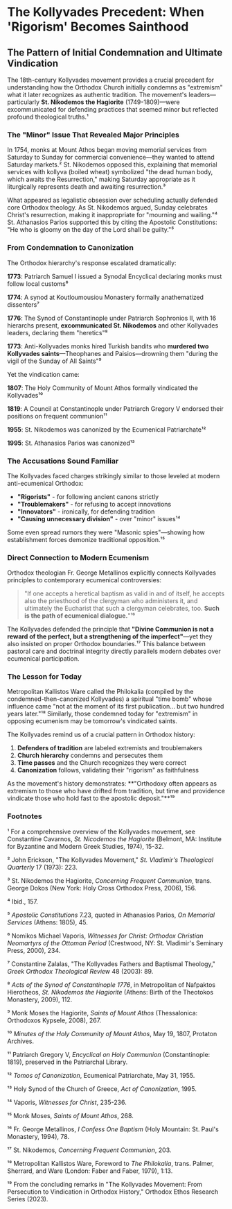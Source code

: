 # The Kollyvades Precedent: When 'Rigorism' Becomes Sainthood

## The Pattern of Initial Condemnation and Ultimate Vindication

The 18th-century Kollyvades movement provides a crucial precedent for understanding how the Orthodox Church initially condemns as "extremism" what it later recognizes as authentic tradition. The movement's leaders—particularly **St. Nikodemos the Hagiorite** (1749-1809)—were excommunicated for defending practices that seemed minor but reflected profound theological truths.¹

### The "Minor" Issue That Revealed Major Principles

In 1754, monks at Mount Athos began moving memorial services from Saturday to Sunday for commercial convenience—they wanted to attend Saturday markets.² St. Nikodemos opposed this, explaining that memorial services with kollyva (boiled wheat) symbolized "the dead human body, which awaits the Resurrection," making Saturday appropriate as it liturgically represents death and awaiting resurrection.³

What appeared as legalistic obsession over scheduling actually defended core Orthodox theology. As St. Nikodemos argued, Sunday celebrates Christ's resurrection, making it inappropriate for "mourning and wailing."⁴ St. Athanasios Parios supported this by citing the Apostolic Constitutions: "He who is gloomy on the day of the Lord shall be guilty."⁵

### From Condemnation to Canonization

The Orthodox hierarchy's response escalated dramatically:

**1773**: Patriarch Samuel I issued a Synodal Encyclical declaring monks must follow local customs⁶

**1774**: A synod at Koutloumousiou Monastery formally anathematized dissenters⁷

**1776**: The Synod of Constantinople under Patriarch Sophronios II, with 16 hierarchs present, **excommunicated St. Nikodemos** and other Kollyvades leaders, declaring them "heretics"⁸

**1773**: Anti-Kollyvades monks hired Turkish bandits who **murdered two Kollyvades saints**—Theophanes and Paisios—drowning them "during the vigil of the Sunday of All Saints"⁹

Yet the vindication came:

**1807**: The Holy Community of Mount Athos formally vindicated the Kollyvades¹⁰

**1819**: A Council at Constantinople under Patriarch Gregory V endorsed their positions on frequent communion¹¹

**1955**: St. Nikodemos was canonized by the Ecumenical Patriarchate¹²

**1995**: St. Athanasios Parios was canonized¹³

### The Accusations Sound Familiar

The Kollyvades faced charges strikingly similar to those leveled at modern anti-ecumenical Orthodox:
- **"Rigorists"** - for following ancient canons strictly
- **"Troublemakers"** - for refusing to accept innovations
- **"Innovators"** - ironically, for defending tradition
- **"Causing unnecessary division"** - over "minor" issues¹⁴

Some even spread rumors they were "Masonic spies"—showing how establishment forces demonize traditional opposition.¹⁵

### Direct Connection to Modern Ecumenism

Orthodox theologian Fr. George Metallinos explicitly connects Kollyvades principles to contemporary ecumenical controversies:

> "If one accepts a heretical baptism as valid in and of itself, he accepts also the priesthood of the clergyman who administers it, and ultimately the Eucharist that such a clergyman celebrates, too. **Such is the path of ecumenical dialogue.**"¹⁶

The Kollyvades defended the principle that **"Divine Communion is not a reward of the perfect, but a strengthening of the imperfect"**—yet they also insisted on proper Orthodox boundaries.¹⁷ This balance between pastoral care and doctrinal integrity directly parallels modern debates over ecumenical participation.

### The Lesson for Today

Metropolitan Kallistos Ware called the Philokalia (compiled by the condemned-then-canonized Kollyvades) a spiritual "time bomb" whose influence came "not at the moment of its first publication... but two hundred years later."¹⁸ Similarly, those condemned today for "extremism" in opposing ecumenism may be tomorrow's vindicated saints.

The Kollyvades remind us of a crucial pattern in Orthodox history:
1. **Defenders of tradition** are labeled extremists and troublemakers
2. **Church hierarchy** condemns and persecutes them
3. **Time passes** and the Church recognizes they were correct
4. **Canonization** follows, validating their "rigorism" as faithfulness

As the movement's history demonstrates: **"Orthodoxy often appears as extremism to those who have drifted from tradition, but time and providence vindicate those who hold fast to the apostolic deposit."**¹⁹

### Footnotes

¹ For a comprehensive overview of the Kollyvades movement, see Constantine Cavarnos, *St. Nicodemos the Hagiorite* (Belmont, MA: Institute for Byzantine and Modern Greek Studies, 1974), 15-32.

² John Erickson, "The Kollyvades Movement," *St. Vladimir's Theological Quarterly* 17 (1973): 223.

³ St. Nikodemos the Hagiorite, *Concerning Frequent Communion*, trans. George Dokos (New York: Holy Cross Orthodox Press, 2006), 156.

⁴ Ibid., 157.

⁵ *Apostolic Constitutions* 7.23, quoted in Athanasios Parios, *On Memorial Services* (Athens: 1805), 45.

⁶ Nomikos Michael Vaporis, *Witnesses for Christ: Orthodox Christian Neomartyrs of the Ottoman Period* (Crestwood, NY: St. Vladimir's Seminary Press, 2000), 234.

⁷ Constantine Zalalas, "The Kollyvades Fathers and Baptismal Theology," *Greek Orthodox Theological Review* 48 (2003): 89.

⁸ *Acts of the Synod of Constantinople 1776*, in Metropolitan of Nafpaktos Hierotheos, *St. Nikodemos the Hagiorite* (Athens: Birth of the Theotokos Monastery, 2009), 112.

⁹ Monk Moses the Hagiorite, *Saints of Mount Athos* (Thessalonica: Orthodoxos Kypsele, 2008), 267.

¹⁰ *Minutes of the Holy Community of Mount Athos*, May 19, 1807, Protaton Archives.

¹¹ Patriarch Gregory V, *Encyclical on Holy Communion* (Constantinople: 1819), preserved in the Patriarchal Library.

¹² *Tomos of Canonization*, Ecumenical Patriarchate, May 31, 1955.

¹³ Holy Synod of the Church of Greece, *Act of Canonization*, 1995.

¹⁴ Vaporis, *Witnesses for Christ*, 235-236.

¹⁵ Monk Moses, *Saints of Mount Athos*, 268.

¹⁶ Fr. George Metallinos, *I Confess One Baptism* (Holy Mountain: St. Paul's Monastery, 1994), 78.

¹⁷ St. Nikodemos, *Concerning Frequent Communion*, 203.

¹⁸ Metropolitan Kallistos Ware, Foreword to *The Philokalia*, trans. Palmer, Sherrard, and Ware (London: Faber and Faber, 1979), 1:13.

¹⁹ From the concluding remarks in "The Kollyvades Movement: From Persecution to Vindication in Orthodox History," Orthodox Ethos Research Series (2023).